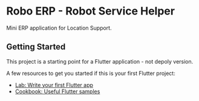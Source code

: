 # Robo ERP - Robot Service Helper

Mini ERP application for Location Support.

## Getting Started

This project is a starting point for a Flutter application - not depoly version.

A few resources to get you started if this is your first Flutter project:

- [Lab: Write your first Flutter app](https://docs.flutter.dev/get-started/codelab)
- [Cookbook: Useful Flutter samples](https://docs.flutter.dev/cookbook)


